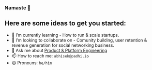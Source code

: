 ### Namaste 🙏

<!--
**abhisekpadhi/abhisekpadhi** is a ✨ _special_ ✨ repository because its `README.md` (this file) appears on your GitHub profile.

Here are some ideas to get you started:

- 🔭 I’m currently working on ...
- 🌱 I’m currently learning ...
- 👯 I’m looking to collaborate on ...
- 🤔 I’m looking for help with ...
- 💬 Ask me about ...
- 📫 How to reach me: ...
- 😄 Pronouns: ...
- ⚡ Fun fact: ...
-->

## Here are some ideas to get you started:

<!-- - 🔭 I’m currently working on - [SubNub](https://subnub.com) -->
- 🌱 I’m currently learning - How to run & scale startups.
- 👯 I’m looking to collaborate on - Comunity building, user retention & revenue generation for social networking business.
- 💬 Ask me about [Product & Platform Engineering](https://www.linkedin.com/in/abhisekpadhi/)
- 📫 How to reach me: `abhisek@padhi.io`
- 😄 Pronouns: `he/him`
